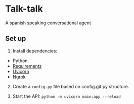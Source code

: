 # Talk-talk

A spanish speaking conversational agent

## Set up

1. Install dependencies:
* Python
* [Requirements](https://stackoverflow.com/questions/7225900/how-can-i-install-packages-using-pip-according-to-the-requirements-txt-file-from)
* [Uvicorn](https://www.uvicorn.org/)
* [Ngrok](https://dashboard.ngrok.com/get-started/setup)

2. Create a `config.py` file based on config.git.py structure. 

3. Start the API: `python -m uvicorn main:app --reload`

